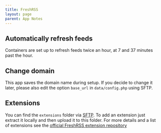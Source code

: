 ```yaml
---
title: FreshRSS
layout: page
parent: App Notes
---
```


## Automatically refresh feeds
Containers are set up to refresh feeds twice an hour, at 7 and 37 minutes past the hour.

## Change domain
This app saves the domain name during setup. If you decide to change it later, please also edit the option `base_url` in `data/config.php` using SFTP.

## Extensions
You can find the `extensions` folder via [SFTP](/manage/files). To add an extension just extract it locally and then upload it to this folder. For more details and a list of extensions see the [official FreshRSS extension repository](https://github.com/FreshRSS/Extensions?tab=readme-ov-file#freshrss-extensions)